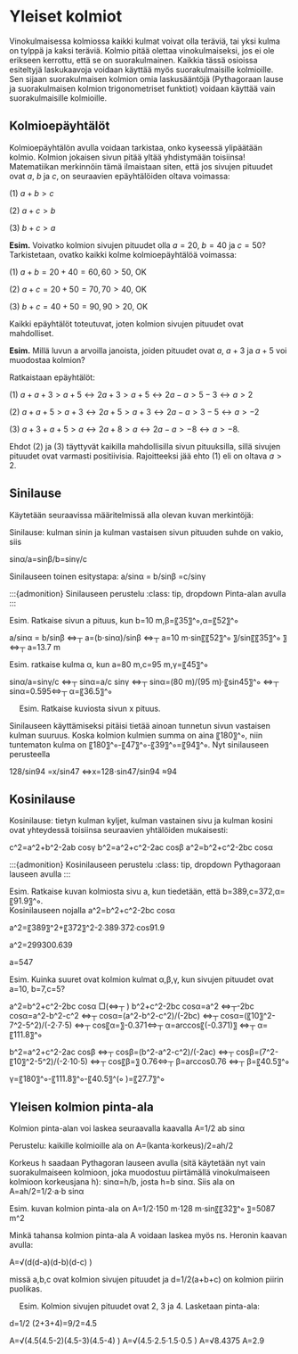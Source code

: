 <!-- #region -->
# Yleiset kolmiot

Vinokulmaisessa kolmiossa kaikki kulmat voivat olla teräviä, tai yksi kulma on tylppä ja kaksi teräviä. Kolmio pitää olettaa vinokulmaiseksi, jos ei ole erikseen kerrottu, että se on suorakulmainen. Kaikkia tässä osioissa esiteltyjä laskukaavoja voidaan käyttää myös suorakulmaisille kolmioille. Sen sijaan suorakulmaisen kolmion omia laskusääntöjä (Pythagoraan lause ja suorakulmaisen kolmion trigonometriset funktiot) voidaan käyttää vain suorakulmaisille kolmioille.
 
## Kolmioepäyhtälöt

Kolmioepäyhtälön avulla voidaan tarkistaa, onko kyseessä ylipäätään kolmio. Kolmion jokaisen sivun pitää yltää yhdistymään toisiinsa! Matematiikan merkinnöin tämä ilmaistaan siten, että jos sivujen pituudet ovat $a$, $b$ ja $c$, on seuraavien epäyhtälöiden oltava voimassa:

(1) $a+b>c$

(2) $a+c>b$

(3) $b+c>a$

**Esim.** Voivatko kolmion sivujen pituudet olla $a=20$, $b=40$ ja $c=50$? Tarkistetaan, ovatko kaikki kolme kolmioepäyhtälöä voimassa:

(1) $a+b=20+40=60,60>50$, OK

(2) $a+c=20+50=70,70>40$, OK

(3) $b+c=40+50=90,90>20$, OK

Kaikki epäyhtälöt toteutuvat, joten kolmion sivujen pituudet ovat mahdolliset.

**Esim.** Millä luvun a arvoilla janoista, joiden pituudet ovat $a$, $a+3$ ja $a+5$ voi muodostaa kolmion?

Ratkaistaan epäyhtälöt: 

(1)	$a+a+3>a+5 \leftrightarrow 2a+3>a+5 \leftrightarrow 2a-a>5-3 \leftrightarrow a>2$

(2)	$a+a+5>a+3 \leftrightarrow 2a+5>a+3 \leftrightarrow 2a-a>3-5 \leftrightarrow a>-2$

(3) $a+3+a+5>a \leftrightarrow 2a+8>a \leftrightarrow 2a-a>-8 \leftrightarrow a>-8$.

Ehdot (2) ja (3) täyttyvät kaikilla mahdollisilla sivun pituuksilla, sillä sivujen pituudet ovat varmasti positiivisia. Rajoitteeksi jää ehto (1) eli on oltava $a>2$.


## Sinilause

Käytetään seuraavissa määritelmissä alla olevan kuvan merkintöjä:

Sinilause: kulman sinin ja kulman vastaisen sivun pituuden suhde on vakio, siis 

sin⁡α/a=sin⁡β/b=sin⁡γ/c

Sinilauseen toinen esitystapa: 	a/sin⁡α =  b/sin⁡β =c/sin⁡γ 


:::{admonition} Sinilauseen perustelu
:class: tip, dropdown
Pinta-alan avulla
:::


Esim. Ratkaise sivun a  pituus, kun b=10 m,β=〖35〗^∘,α=〖52〗^∘
 
a/sin⁡α =  b/sin⁡β   ⇔┬ a=(b⋅sin⁡α)/sin⁡β  ⇔┬ a=10 m⋅sin⁡〖〖52〗^∘ 〗/sin⁡〖〖35〗^∘ 〗  ⇔┬ a=13.7 m


Esim. ratkaise kulma α, kun a=80 m,c=95 m,γ=〖45〗^∘

sin⁡α/a=sin⁡γ/c  ⇔┬  sin⁡α=a/c  sin⁡γ ⇔┬  sin⁡α=(80 m)/(95 m)⋅〖sin⁡45〗^∘ ⇔┬  sin⁡α=0.595⇔┬ α=〖36.5〗^∘

 
Esim. Ratkaise kuviosta sivun x pituus.
  
Sinilauseen käyttämiseksi pitäisi tietää ainoan tunnetun sivun vastaisen kulman suuruus. Koska kolmion kulmien summa on aina 〖180〗^∘, niin tuntematon kulma on 
〖180〗^∘-〖47〗^∘-〖39〗^∘=〖94〗^∘. 
Nyt sinilauseen perusteella

128/sin⁡94 =x/sin⁡47 ⇔x=128⋅sin⁡47/sin⁡94 ≈94

## Kosinilause

Kosinilause: tietyn kulman kyljet, kulman vastainen sivu ja kulman kosini ovat yhteydessä toisiinsa seuraavien yhtälöiden mukaisesti:
 
c^2=a^2+b^2-2ab cos⁡γ
b^2=a^2+c^2-2ac cos⁡β
a^2=b^2+c^2-2bc cos⁡α

:::{admonition} Kosinilauseen perustelu
:class: tip, dropdown
Pythagoraan lauseen avulla
:::

Esim. Ratkaise kuvan kolmiosta sivu a, kun tiedetään, että b=389,c=372,α=〖91.9〗^∘.  
Kosinilauseen nojalla a^2=b^2+c^2-2bc cos⁡α

a^2=〖389〗^2+〖372〗^2-2⋅389⋅372⋅cos⁡91.9

a^2=299300.639

a=547
 
Esim. Kuinka suuret ovat kolmion kulmat α,β,γ, kun sivujen pituudet ovat a=10,
b=7,c=5?

a^2=b^2+c^2-2bc cos⁡α □(⇔┬ ) b^2+c^2-2bc cos⁡α=a^2 ⇔┬-2bc cos⁡α=a^2-b^2-c^2 ⇔┬
cos⁡α=(a^2-b^2-c^2)/(-2bc) ⇔┬  cos⁡α=(〖10〗^2-7^2-5^2)/(-2⋅7⋅5) ⇔┬  cos⁡〖α=〗-0.371⇔┬
α=arccos⁡〖(-0.371)〗 ⇔┬ α=〖111.8〗^∘

b^2=a^2+c^2-2ac cos⁡β ⇔┬  cos⁡β=(b^2-a^2-c^2)/(-2ac) ⇔┬  cos⁡β=(7^2-〖10〗^2-5^2)/(-2⋅10⋅5) ⇔┬
cos⁡〖β=〗 0.76⇔┬ β=arccos⁡0.76 ⇔┬ β=〖40.5〗^∘

γ=〖180〗^∘-〖111.8〗^∘-〖40.5〗^(∘ )=〖27.7〗^∘


## Yleisen kolmion pinta-ala

Kolmion pinta-alan voi laskea seuraavalla kaavalla A=1/2 ab sin⁡α
 
Perustelu: kaikille kolmioille ala on 
A=(kanta⋅korkeus)/2=ah/2

Korkeus h saadaan Pythagoran lauseen avulla (sitä käytetään nyt vain suorakulmaiseen kolmioon, joka muodostuu piirtämällä vinokulmaiseen kolmioon korkeusjana h): sin⁡α=h/b, josta h=b sin⁡α. Siis ala on A=ah/2=1/2⋅a⋅b sin⁡α

Esim. kuvan kolmion pinta-ala on A=1/2⋅150 m⋅128 m⋅sin⁡〖〖32〗^∘ 〗=5087 m^2

 

Minkä tahansa kolmion pinta-ala A voidaan laskea myös ns. Heronin kaavan avulla:

A=√(d(d-a)(d-b)(d-c) )

missä a,b,c ovat kolmion sivujen pituudet ja d=1/2(a+b+c) on kolmion piirin puolikas.

 
Esim. Kolmion sivujen pituudet ovat 2, 3 ja 4. Lasketaan pinta-ala: 

d=1/2 (2+3+4)=9/2=4.5

A=√(4.5(4.5-2)(4.5-3)(4.5-4) )
A=√(4.5⋅2.5⋅1.5⋅0.5 )
A=√8.4375
A=2.9


 


 

 






<!-- #endregion -->

```python

```
